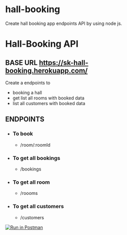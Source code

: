 # hall-booking
Create hall booking app endpoints API by using node js.

# Hall-Booking API
<h2>BASE URL <a href="https://sk-hall-booking.herokuapp.com/">https://sk-hall-booking.herokuapp.com/</a></h2>
Create a endpoints to

*   booking a hall
*   get list all rooms with booked data
*   list all customers with booked data
    

## ENDPOINTS

*   ### To book
    
    *   /room/:roomId
*   ### To get all bookings
    
    *   /bookings
*   ### To get all room
    
    *   /roooms
*   ### To get all customers
    
    *   /customers

[![Run in Postman](https://run.pstmn.io/button.svg)](https://app.getpostman.com/run-collection/18458042-ec9db76a-0be3-4dd8-bde5-ee2fceec7944?action=collection%2Ffork&collection-url=entityId%3D18458042-ec9db76a-0be3-4dd8-bde5-ee2fceec7944%26entityType%3Dcollection%26workspaceId%3Df279ba6b-7cbb-4993-89ec-2b84c190a8df)
